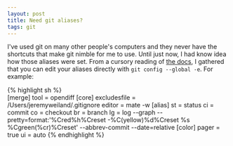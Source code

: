 ```yaml
---
layout: post
title: Need git aliases?
tags: git
---
```

I've used git on many other people's computers and they never have the shortcuts that make git nimble for me to use. Until just now, I had know idea how those aliases were set. From a cursory reading of [the docs](http://www.kernel.org/pub/software/scm/git/docs/git-config.html), I gathered that you can edit your aliases directly with `git config --global -e`. For example:

{% highlight sh %}        
[merge]
	tool = opendiff
[core]
	excludesfile = /Users/jeremyweiland/.gitignore
	editor = mate -w
[alias]
	st = status
	ci = commit
	co = checkout
	br = branch
	lg = log --graph --pretty=format:'%Cred%h%Creset -%C(yellow)%d%Creset %s %Cgreen(%cr)%Creset' --abbrev-commit --date=relative
[color]
	pager = true
	ui = auto
{% endhighlight %}